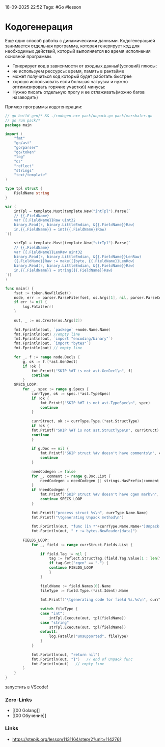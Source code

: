 18-09-2025 22:52
Tags: #Go #lesson 
# Кодогенерация

Еще один способ работы с динамическими данными.
Кодогенерацией занимается отдельная программа, которая генерирует код для необходимых действий, который выполняется во время исполнения основной программы.

- Генерирует код в зависимости от входных данный(условий)
плюсы:
- не используем рессурсы: время, память в рантайме
- может получиться код который будет работать быстрее
- хорошо использовать если большая нагрузка и нужно оптимизировать горячие участки))
минусы:
- Нужно писать отдельную прогу и ее отлаживать(можно багов назаводить)

Пример программы кодогенерации:
```Go
// go build gen/* && ./codegen.exe pack/unpack.go pack/marshaler.go
// go run pack/*
package main

import (
	"fmt"
	"go/ast"
	"go/parser"
	"go/token"
	"log"
	"os"
	"reflect"
	"strings"
	"text/template"
)

type tpl struct {
	FieldName string
}

var (
	intTpl = template.Must(template.New("intTpl").Parse(`
	// {{.FieldName}
	var {{.FieldName}}Raw uint32
	binary.Read(r, binary.LittleEndian, &{{.FieldName}}Raw)
	in.{{.FieldName}} = int({{.FieldName}}Raw)
`))

	strTpl = template.Must(template.Now("strTpl").Parse(`
	// {{.FieldName}
	var {{.FieldName}}LenRaw uint32
	binary.Read(r, binary.LittleEndian, &{{.FieldName}}LenRaw)
	{{.FieldName}}Raw := make([]byte, {{.FieldName}}LenRow)
	binary.Read(r, binary.LittleEndian, &{{.FieldName}}Raw)
	in.{{.FieldName}} = string({{.FieldName}}Raw)	
`))
)

func main() {
	fset := token.NewFileSet()
	node, err := parser.ParseFile(fset, os.Args[1], nil, parser.ParseComments)
	if err != nil {
		log.Fatal(err)
	}
	
	out, _ := os.Create(os.Args[2])
	
	fmt.Fprintln(out, `packege` +node.Name.Name)
	fmt.Fprintln(out) //empty line
	fmt.Fprintln(out, `import "encoding/binary"`)
	fmt.Fprintln(out, `import "bytes"`)
	fmt.Fprintln(out) // empty line
	
	for _, f := range node.Decls {
		g, ok := f.(*ast.GenDecl)
		if !ok {
			fmt.Printf("SKIP %#T is not ast.GenDecl\n", f)
			continue
		}
	SPECS_LOOP:
		for _, spec := range g.Specs {
			currType, ok := spec.(*ast.TypeSpec)
			if !ok {
				fmt.Printf("SKIP %#T is not ast.TypeSpec\n", spec)
				continue
			}
			
			currStruct, ok := currType.Type.(*ast.StructType)
			if !ok {
			fmt.Printf("SKIP %#T is not ast.StructType\n", currStruct)
			continue
			}
		
			if g.Doc == nil {
				fmt.Printf("SKIP struct %#v doesn't have comments\n", currType.Name.Name)
				continue
			}
	
			needCodegen := false
			for _, comment := range g.Doc.List {
				needCodegen = needCodegen || strings.HasPrefix(comment.Text, "// cgen: binpack")
			}
			if !needCodegen {
				fmt.Printf("SKIP struct %#v doesn't have cgen mark\n", currType.Name.Name)
				continue SPECS_LOOP
			}
		
			fmt.Printf("process struct %s\n", currType.Name.Name)
			fmt.Printf("\tgenerating Unpack method\n")
		
			fmt.Fprintln(out, "func (in *"+currType.Name.Name+")Unpack(data []byte) error{")
			fmt.Fprintln(out, " r := bytes.NewReader(data)")
		
		FIELDS_LOOP:
			for _, field := range currStruct.Fields.List {
			
				if field.Tag != nil {
					tag := reflect.StructTag.(field.Tag.Value[1 : len(field.Tag.Value-1)])
					if tag.Get("cgen" == "-") {
					continue FIELDS_LOOP
					}
				}
			
				fieldName := field.Names[0].Name
				fileType := field.Type.(*ast.Ident).Name
			
				fmt.Printf("\tgenerating code for field %s.%s\n", currType.Name.Name, fieldName)
			
				switch fileType {
				case "int":
					intTpl.Execute(out, tpl{fieldName})
				case "string"
					strTpl.Execute(out, tpl{fieldName})
				default:
					log.Fatalln("unsupported", fileType)
				}
			}
			
			fmt.Fprintln(out, "return nil")
			fmt.Fprintln(out, "}")	 // end of Unpack func
			fmt.Fprintln(out)	// empty line
		}
	}
}
```


запустить в VScode!
### Zero-Links
- [[00 Golang]]
- [[00 Обучение]]


### Links
- https://stepik.org/lesson/1131164/step/2?unit=1142761

